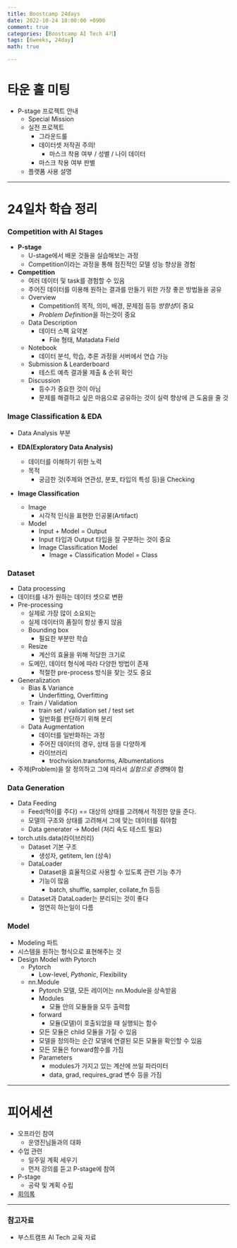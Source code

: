```yaml
---
title: Boostcamp 24days
date: 2022-10-24 18:00:00 +0900
comment: true
categories: [Boostcamp AI Tech 4기]
tags: [6weeks, 24day]
math: true

---
```


# 타운 홀 미팅
- P-stage 프로젝트 안내
  - Special Mission
  - 실전 프로젝트
    - 그라운드룰
    - 데이터셋 저작권 주의!
      - 마스크 착용 여부 / 성별 / 나이 데이터
    - 마스크 착용 여부 판별
  - 플랫폼 사용 설명

---

# 24일차 학습 정리

<h3 data-toc-skip> Competition with AI Stages </h3>

- **P-stage**
  - U-stage에서 배운 것들을 실습해보는 과정
  - Competition이라는 과정을 통해 점진적인 모델 성능 향상을 경험
- **Competition**
  - 여러 데이터 및 task를 경험할 수 있음
  - 주어진 데이터를 이용해 원하는 결과를 만들기 위한 가장 좋은 방법들을 공유
  - Overview
    - Competition의 목적, 의미, 배경, 문제점 등등 *방향성*이 중요
    - *Problem Definition*을 하는것이 중요
  - Data Description
    - 데이터 스펙 요약본
      - File 형태, Matadata Field
  - Notebook
    - 데이터 분석, 학습, 추론 과정을 서버에서 연습 가능
  - Submission & Learderboard
    - 테스트 예측 결과물 제출 & 순위 확인
  - Discussion
    - 등수가 중요한 것이 아님
    - 문제를 해결하고 싶은 마음으로 공유하는 것이 실력 향상에 큰 도움을 줄 것

<h3 data-toc-skip> Image Classification & EDA </h3>

- Data Analysis 부분
- **EDA(Exploratory Data Analysis)**
  - 데이터를 이해하기 위한 노력
  - 목적
    - 궁금한 것(주제와 연관성, 분포, 타입의 특성 등)을 Checking 

- **Image Classification**
  - Image
    - 시각적 인식을 표현한 인공물(Artifact)
  - Model
    - Input + Model = Output
    - Input 타입과 Output 타입을 잘 구분하는 것이 중요
    - Image Classification Model
      - Image + Classification Model = Class

<h3 data-toc-skip> Dataset </h3>

- Data processing
- 데이터를 내가 원하는 데이터 셋으로 변환
- Pre-processing
  - 실제로 가장 많이 소요되는
  - 실제 데이터의 품질이 항상 좋지 않음
  - Bounding box
    - 필요한 부분만 학습
  - Resize
    - 계산의 효율을 위해 적당한 크기로
  - 도메인, 데이터 형식에 따라 다양한 방법이 존재
    - 적절한 pre-process 방식을 찾는 것도 중요
- Generalization
  - Bias & Variance
    - Underfitting, Overfitting
  - Train / Validation
    - train set / validation set / test set
    - 일반화를 판단하기 위해 분리
  - Data Augmentation
    - 데이터를 일반화하는 과정
    - 주어진 데이터의 경우, 상태 등을 다양하게
    - 라이브러리
      - trochvision.transforms, Albumentations
- 주제(Problem)을 잘 정의하고 그에 따라서 *실험으로 증명*해야 함

<h3 data-toc-skip> Data Generation </h3>

- Data Feeding
  - Feed(먹이를 주다) == 대상의 상태를 고려해서 적정한 양을 준다.
  - 모델의 구조와 상태를 고려해서 그에 맞는 데이터를 줘야함
  - Data generater -> Model (처리 속도 테스트 필요)
- torch.utils.data(라이브러리)
  - Dataset 기본 구조
    - 생성자, getitem, len (상속)
  - DataLoader
    - Dataset을 효율적으로 사용할 수 있도록 관련 기능 추가
    - 기능이 많음
      - batch, shuffle, sampler, collate_fn 등등
  - Dataset과 DataLoader는 분리되는 것이 좋다
    - 엄연히 하는일이 다름

<h3 data-toc-skip> Model </h3>

- Modeling 파트
- 시스템을 원하는 형식으로 표현해주는 것
- Design Model with Pytorch
  - Pytorch
    - Low-level, *Pythonic*, Flexibility
  - nn.Module
    - Pytorch 모델, 모든 레이어는 nn.Module을 상속받음
    - Modules
      - 모듈 안의 모듈들을 모두 출력함
    - forward
      - 모듈(모델)이 호출되었을 때 실행되는 함수
    - 모든 모듈은 child 모듈을 가질 수 있음
    - 모델을 정의하는 순간 모델에 연결된 모든 모듈을 확인할 수 있음
    - 모든 모듈은 forward함수를 가짐
    - Parameters
      - modules가 가지고 있는 계산에 쓰일 파라미터
      - data, grad, requires_grad 변수 등을 가짐

---

# 피어세션
- 오프라인 참여
  - 운영진님들과의 대화
- 수업 관련
  - 일주일 계획 세우기
  - 먼저 강의를 듣고 P-stage에 참여
- P-stage
  - 공략 및 계획 수립
- [회의록](https://night-eustoma-5f3.notion.site/10-24-7fb4c7187a864dac9bfbd485fdadec06)

---

### 참고자료
- 부스트캠프 AI Tech 교육 자료